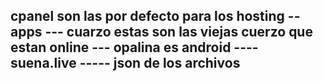 cpanel son las por defecto para los hosting
-- apps 
--- cuarzo estas son las viejas cuerzo que estan online
--- opalina es android
---- suena.live 
----- json de los archivos
----